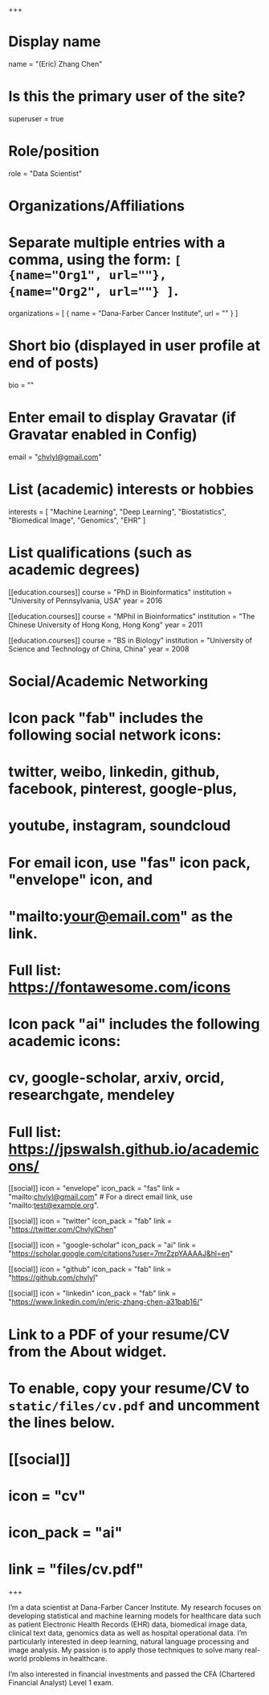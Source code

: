 +++
# Display name
name = "(Eric) Zhang Chen"

# Is this the primary user of the site?
superuser = true

# Role/position
role = "Data Scientist"

# Organizations/Affiliations
#   Separate multiple entries with a comma, using the form: `[ {name="Org1", url=""}, {name="Org2", url=""} ]`.
organizations = [ { name = "Dana-Farber Cancer Institute", url = "" } ]

# Short bio (displayed in user profile at end of posts)
bio = ""

# Enter email to display Gravatar (if Gravatar enabled in Config)
email = "chvlyl@gmail.com"

# List (academic) interests or hobbies
interests = [
  "Machine Learning",
  "Deep Learning",
  "Biostatistics",
  "Biomedical Image",
  "Genomics",
  "EHR"
]

# List qualifications (such as academic degrees)
[[education.courses]]
  course = "PhD in Bioinformatics"
  institution = "University of Pennsylvania, USA"
  year = 2016

[[education.courses]]
  course = "MPhil in Bioinformatics"
  institution = "The Chinese University of Hong Kong, Hong Kong"
  year = 2011

[[education.courses]]
  course = "BS in Biology"
  institution = "University of Science and Technology of China, China"
  year = 2008

# Social/Academic Networking
#
# Icon pack "fab" includes the following social network icons:
#
#   twitter, weibo, linkedin, github, facebook, pinterest, google-plus,
#   youtube, instagram, soundcloud
#
#   For email icon, use "fas" icon pack, "envelope" icon, and
#   "mailto:your@email.com" as the link.
#
#   Full list: https://fontawesome.com/icons
#
# Icon pack "ai" includes the following academic icons:
#
#   cv, google-scholar, arxiv, orcid, researchgate, mendeley
#
#   Full list: https://jpswalsh.github.io/academicons/

[[social]]
  icon = "envelope"
  icon_pack = "fas"
  link = "mailto:chvlyl@gmail.com"  # For a direct email link, use "mailto:test@example.org".

[[social]]
  icon = "twitter"
  icon_pack = "fab"
  link = "https://twitter.com/ChvlylChen"

[[social]]
  icon = "google-scholar"
  icon_pack = "ai"
  link = "https://scholar.google.com/citations?user=7mrZzpYAAAAJ&hl=en"

[[social]]
  icon = "github"
  icon_pack = "fab"
  link = "https://github.com/chvlyl"

 [[social]]
    icon = "linkedin"
    icon_pack = "fab"
    link = "https://www.linkedin.com/in/eric-zhang-chen-a31bab16/"

# Link to a PDF of your resume/CV from the About widget.
# To enable, copy your resume/CV to `static/files/cv.pdf` and uncomment the lines below.
# [[social]]
#   icon = "cv"
#   icon_pack = "ai"
#   link = "files/cv.pdf"

+++

I’m a data scientist at Dana-Farber Cancer Institute. My research focuses on developing statistical and machine learning models for healthcare data such as patient Electronic Health Records (EHR) data, biomedical image data, clinical text data, genomics data as well as hospital operational data. I’m particularly interested in deep learning, natural language processing and image analysis. My passion is to apply those techniques to solve many real-world problems in healthcare.  

I’m also interested in financial investments and passed the CFA (Chartered Financial Analyst) Level 1 exam.
